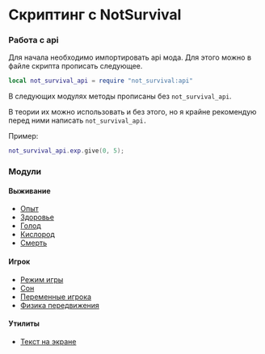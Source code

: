 # Скриптинг с NotSurvival

### Работа с **api**

Для начала необходимо импортировать api мода.
Для этого можно в файле скрипта прописать следующее.

```lua
local not_survival_api = require "not_survival:api"
```

В следующих модулях методы прописаны без `not_survival_api`.

В теории их можно использовать и без этого, но я крайне рекомендую перед ними написать `not_survival_api.`

Пример:

```lua
not_survival_api.exp.give(0, 5);
```

### Модули

#### Выживание

- [Опыт](experience.md)
- [Здоровье](health.md)
- [Голод](hunger.md)
- [Кислород](oxygen.md)
- [Смерть](death.md)

#### Игрок

- [Режим игры](gamemode.md)
- [Сон](sleeping.md)
- [Переменные игрока](variables.md)
- [Физика передвижения](movement.md)

#### Утилиты

- [Текст на экране](title.md)
